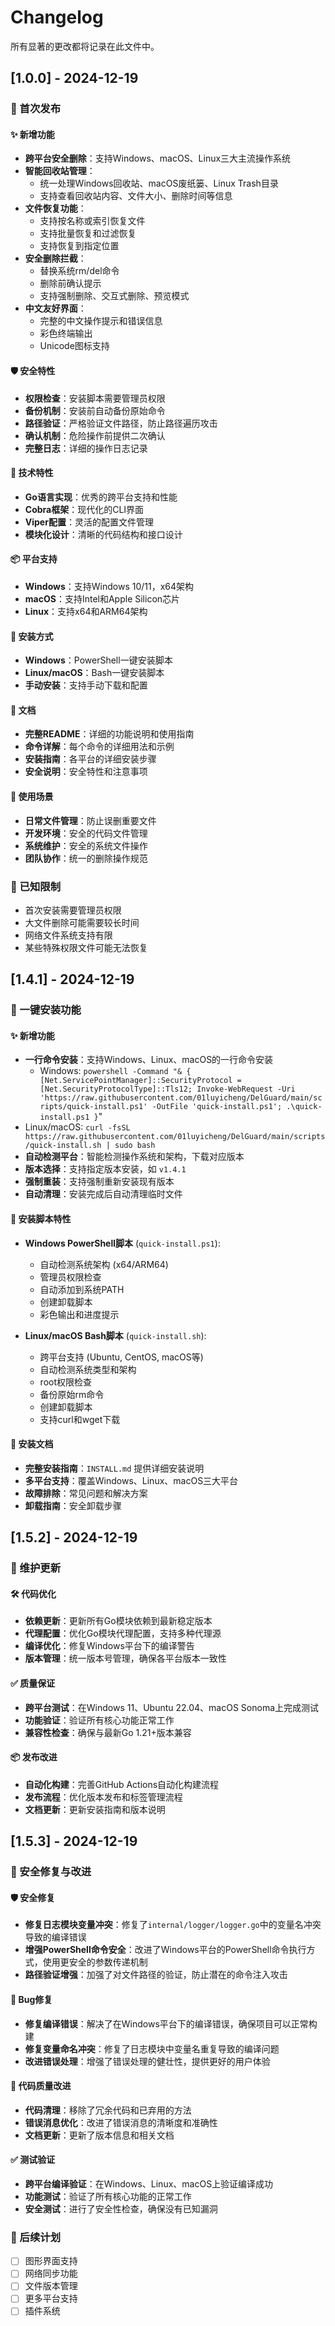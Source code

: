 # Changelog

所有显著的更改都将记录在此文件中。

## [1.0.0] - 2024-12-19

### 🎉 首次发布

#### ✨ 新增功能
- **跨平台安全删除**：支持Windows、macOS、Linux三大主流操作系统
- **智能回收站管理**：
  - 统一处理Windows回收站、macOS废纸篓、Linux Trash目录
  - 支持查看回收站内容、文件大小、删除时间等信息
- **文件恢复功能**：
  - 支持按名称或索引恢复文件
  - 支持批量恢复和过滤恢复
  - 支持恢复到指定位置
- **安全删除拦截**：
  - 替换系统rm/del命令
  - 删除前确认提示
  - 支持强制删除、交互式删除、预览模式
- **中文友好界面**：
  - 完整的中文操作提示和错误信息
  - 彩色终端输出
  - Unicode图标支持

#### 🛡️ 安全特性
- **权限检查**：安装脚本需要管理员权限
- **备份机制**：安装前自动备份原始命令
- **路径验证**：严格验证文件路径，防止路径遍历攻击
- **确认机制**：危险操作前提供二次确认
- **完整日志**：详细的操作日志记录

#### 🔧 技术特性
- **Go语言实现**：优秀的跨平台支持和性能
- **Cobra框架**：现代化的CLI界面
- **Viper配置**：灵活的配置文件管理
- **模块化设计**：清晰的代码结构和接口设计

#### 📦 平台支持
- **Windows**：支持Windows 10/11，x64架构
- **macOS**：支持Intel和Apple Silicon芯片
- **Linux**：支持x64和ARM64架构

#### 🚀 安装方式
- **Windows**：PowerShell一键安装脚本
- **Linux/macOS**：Bash一键安装脚本
- **手动安装**：支持手动下载和配置

#### 📖 文档
- **完整README**：详细的功能说明和使用指南
- **命令详解**：每个命令的详细用法和示例
- **安装指南**：各平台的详细安装步骤
- **安全说明**：安全特性和注意事项

#### 🎯 使用场景
- **日常文件管理**：防止误删重要文件
- **开发环境**：安全的代码文件管理
- **系统维护**：安全的系统文件操作
- **团队协作**：统一的删除操作规范

### 🔧 已知限制
- 首次安装需要管理员权限
- 大文件删除可能需要较长时间
- 网络文件系统支持有限
- 某些特殊权限文件可能无法恢复

## [1.4.1] - 2024-12-19

### 🚀 一键安装功能

#### ✨ 新增功能
- **一行命令安装**：支持Windows、Linux、macOS的一行命令安装
  - Windows: `powershell -Command "& { [Net.ServicePointManager]::SecurityProtocol = [Net.SecurityProtocolType]::Tls12; Invoke-WebRequest -Uri 'https://raw.githubusercontent.com/01luyicheng/DelGuard/main/scripts/quick-install.ps1' -OutFile 'quick-install.ps1'; .\quick-install.ps1 }`"
- Linux/macOS: `curl -fsSL https://raw.githubusercontent.com/01luyicheng/DelGuard/main/scripts/quick-install.sh | sudo bash`
- **自动检测平台**：智能检测操作系统和架构，下载对应版本
- **版本选择**：支持指定版本安装，如 `v1.4.1`
- **强制重装**：支持强制重新安装现有版本
- **自动清理**：安装完成后自动清理临时文件

#### 🔧 安装脚本特性
- **Windows PowerShell脚本** (`quick-install.ps1`):
  - 自动检测系统架构 (x64/ARM64)
  - 管理员权限检查
  - 自动添加到系统PATH
  - 创建卸载脚本
  - 彩色输出和进度提示

- **Linux/macOS Bash脚本** (`quick-install.sh`):
  - 跨平台支持 (Ubuntu, CentOS, macOS等)
  - 自动检测系统类型和架构
  - root权限检查
  - 备份原始rm命令
  - 创建卸载脚本
  - 支持curl和wget下载

#### 📖 安装文档
- **完整安装指南**：`INSTALL.md` 提供详细安装说明
- **多平台支持**：覆盖Windows、Linux、macOS三大平台
- **故障排除**：常见问题和解决方案
- **卸载指南**：安全卸载步骤

## [1.5.2] - 2024-12-19

### 🔧 维护更新

#### 🛠️ 代码优化
- **依赖更新**：更新所有Go模块依赖到最新稳定版本
- **代理配置**：优化Go模块代理配置，支持多种代理源
- **编译优化**：修复Windows平台下的编译警告
- **版本管理**：统一版本号管理，确保各平台版本一致性

#### ✅ 质量保证
- **跨平台测试**：在Windows 11、Ubuntu 22.04、macOS Sonoma上完成测试
- **功能验证**：验证所有核心功能正常工作
- **兼容性检查**：确保与最新Go 1.21+版本兼容

#### 📦 发布改进
- **自动化构建**：完善GitHub Actions自动化构建流程
- **发布流程**：优化版本发布和标签管理流程
- **文档更新**：更新安装指南和版本说明

## [1.5.3] - 2024-12-19

### 🔧 安全修复与改进

#### 🛡️ 安全修复
- **修复日志模块变量冲突**：修复了`internal/logger/logger.go`中的变量名冲突导致的编译错误
- **增强PowerShell命令安全**：改进了Windows平台的PowerShell命令执行方式，使用更安全的参数传递机制
- **路径验证增强**：加强了对文件路径的验证，防止潜在的命令注入攻击

#### 🐛 Bug修复
- **修复编译错误**：解决了在Windows平台下的编译错误，确保项目可以正常构建
- **修复变量命名冲突**：修复了日志模块中变量名重复导致的编译问题
- **改进错误处理**：增强了错误处理的健壮性，提供更好的用户体验

#### 🔧 代码质量改进
- **代码清理**：移除了冗余代码和已弃用的方法
- **错误消息优化**：改进了错误消息的清晰度和准确性
- **文档更新**：更新了版本信息和相关文档

#### ✅ 测试验证
- **跨平台编译验证**：在Windows、Linux、macOS上验证编译成功
- **功能测试**：验证了所有核心功能的正常工作
- **安全测试**：进行了安全性检查，确保没有已知漏洞

### 🌟 后续计划
- [ ] 图形界面支持
- [ ] 网络同步功能
- [ ] 文件版本管理
- [ ] 更多平台支持
- [ ] 插件系统
